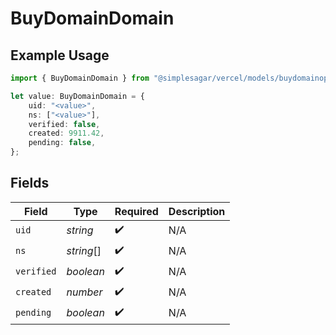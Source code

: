 # BuyDomainDomain

## Example Usage

```typescript
import { BuyDomainDomain } from "@simplesagar/vercel/models/buydomainop.js";

let value: BuyDomainDomain = {
    uid: "<value>",
    ns: ["<value>"],
    verified: false,
    created: 9911.42,
    pending: false,
};
```

## Fields

| Field              | Type               | Required           | Description        |
| ------------------ | ------------------ | ------------------ | ------------------ |
| `uid`              | *string*           | :heavy_check_mark: | N/A                |
| `ns`               | *string*[]         | :heavy_check_mark: | N/A                |
| `verified`         | *boolean*          | :heavy_check_mark: | N/A                |
| `created`          | *number*           | :heavy_check_mark: | N/A                |
| `pending`          | *boolean*          | :heavy_check_mark: | N/A                |